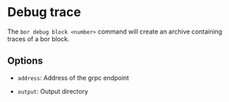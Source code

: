 # Debug trace

The ```bor debug block <number>``` command will create an archive containing traces of a bor block.

## Options

- ```address```: Address of the grpc endpoint

- ```output```: Output directory